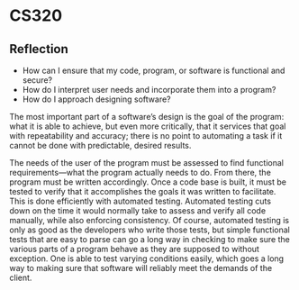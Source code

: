 # CS320

## Reflection
- How can I ensure that my code, program, or software is functional and secure?
- How do I interpret user needs and incorporate them into a program?
- How do I approach designing software?

The most important part of a software’s design is the goal of the program: what it is able to achieve, but even more critically, that it services that goal with repeatability and accuracy; there is no point to automating a task if it cannot be done with predictable, desired results.

The needs of the user of the program must be assessed to find functional requirements—what the program actually needs to do. From there, the program must be written accordingly. Once a code base is built, it must be tested to verify that it accomplishes the goals it was written to facilitate. This is done efficiently with automated testing. Automated testing cuts down on the time it would normally take to assess and verify all code manually, while also enforcing consistency. Of course, automated testing is only as good as the developers who write those tests, but simple functional tests that are easy to parse can go a long way in checking to make sure the various parts of a program behave as they are supposed to without exception. One is able to test varying conditions easily, which goes a long way to making sure that software will reliably meet the demands of the client.
